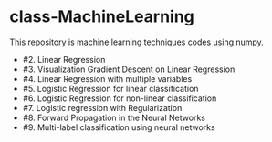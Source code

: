 # class-MachineLearning
This repository is machine learning techniques codes using numpy.

-  #2. Linear Regression
-  #3. Visualization Gradient Descent on Linear Regression
-  #4. Linear Regression with multiple variables
-  #5. Logistic Regression for linear classification
-  #6. Logistic Regression for non-linear classification
-  #7. Logistic regression with Regularization
-  #8. Forward Propagation in the Neural Networks
-  #9. Multi-label classification using neural networks
